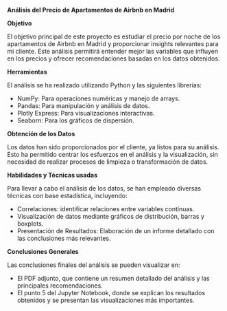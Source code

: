 **Análisis del Precio de Apartamentos de Airbnb en Madrid**

**Objetivo**

El objetivo principal de este proyecto es estudiar el precio por noche de los apartamentos de Airbnb en Madrid y proporcionar insights relevantes para mi cliente. Este análisis permitirá entender mejor las variables que influyen en los precios y ofrecer recomendaciones basadas en los datos obtenidos.

**Herramientas**

El análisis se ha realizado utilizando Python y las siguientes librerías:

- NumPy: Para operaciones numéricas y manejo de arrays.
- Pandas: Para manipulación y análisis de datos.
- Plotly Express: Para visualizaciones interactivas.
- Seaborn: Para los gráficos de dispersión.

**Obtención de los Datos**

Los datos han sido proporcionados por el cliente, ya listos para su análisis. Esto ha permitido centrar los esfuerzos en el análisis y la visualización, sin necesidad de realizar procesos de limpieza o transformación de datos.

**Habilidades y Técnicas usadas**

Para llevar a cabo el análisis de los datos, se han empleado diversas técnicas con base estadística, incluyendo:

- Correlaciones: identificar relaciones entre variables contínuas. 
- Visualización de datos mediante gráficos de distribución, barras y boxplots.
- Presentación de Resultados: Elaboración de un informe detallado con las conclusiones más relevantes.

**Conclusiones Generales**

Las conclusiones finales del análisis se pueden visualizar en:

- El PDF adjunto, que contiene un resumen detallado del análisis y las principales recomendaciones.
- El punto 5 del Jupyter Notebook, donde se explican los resultados obtenidos y se presentan las visualizaciones más importantes.


